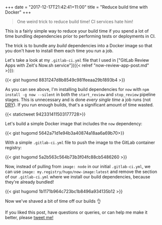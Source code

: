 +++
date = "2017-12-17T21:42:41+11:00"
title = "Reduce build time with Docker"
+++

> One weird trick to reduce build time! CI services hate him!

This is a fairly simple way to reduce your build time if you spend a lot of time bundling dependencies prior to performing tests or deployments in CI.

The trick is to bundle any _build_ dependencies into a Docker image so that you don't have to install them each time you run a job.

Let's take a look at my `.gitlab-ci.yml` file that I used in ["GitLab Review Apps with Zeit's Now.sh service"]({{< relref "now-review-app-post.md" >}}):

{{< gist hugomd 8831247d8b8549c981feeaa29b1893b4 >}}

As you can see above, I'm installing build dependencies for `now` with `npm install -g now --silent` in both the `start_review` and `stop_review` pipeline stages. This is unnecessary and is done _every single time_ a job runs (not [DRY](https://en.wikipedia.org/wiki/Don%27t_repeat_yourself)). If you run enough builds, that's a significant amount of time wasted.

{{< statictweet 942331411503177728>}}

Let's build a simple Docker image that includes the `now` dependency:

{{< gist hugomd 5642a71d1e94b3a40874a18aa6a69b70>}} 

With a simple `.gitlab-ci.yml` file to push the image to the GitLab container registry:

{{< gist hugomd 5a2b563c564b73b3f04fc88cb5486260 >}}

Now, instead of pulling from `image: node` in our initial `.gitlab-ci.yml`, we can use `image: my.registry/hugo/now-image:latest` and remove the section of our `.gitlab-ci.yml` where we install our build dependencies, because they're already bundled!

{{< gist hugomd 1b1171b964c723bc1b8496a934135b12 >}}

Now we've shaved a bit of time off our builds 👌 

If you liked this post, have questions or queries, or can help me make it better, please [tweet me!](https://twitter.com/hugojmd)
